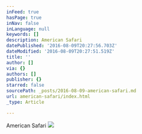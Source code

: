```yaml
---
inFeed: true
hasPage: true
inNav: false
inLanguage: null
keywords: []
description: American Safari
datePublished: '2016-08-09T20:27:56.703Z'
dateModified: '2016-08-09T20:27:51.519Z'
title: ''
author: []
via: {}
authors: []
publisher: {}
starred: false
sourcePath: _posts/2016-08-09-american-safari.md
url: american-safari/index.html
_type: Article

---
```

American Safari
![](https://the-grid-user-content.s3-us-west-2.amazonaws.com/793c3a7e-e449-422d-b507-b5067729779e.jpg)